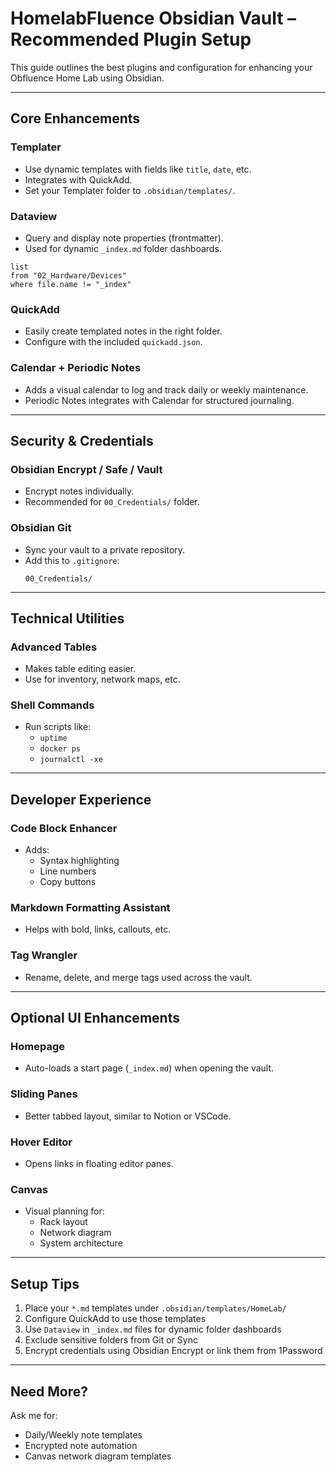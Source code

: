 # HomelabFluence Obsidian Vault – Recommended Plugin Setup

This guide outlines the best plugins and configuration for enhancing your Obfluence Home Lab using Obsidian.

---

## Core Enhancements

### Templater

- Use dynamic templates with fields like `title`, `date`, etc.
- Integrates with QuickAdd.
- Set your Templater folder to `.obsidian/templates/`.

### Dataview

- Query and display note properties (frontmatter).
- Used for dynamic `_index.md` folder dashboards.

```dataview
list
from "02_Hardware/Devices"
where file.name != "_index"
```

### QuickAdd

- Easily create templated notes in the right folder.
- Configure with the included `quickadd.json`.

### Calendar + Periodic Notes

- Adds a visual calendar to log and track daily or weekly maintenance.
- Periodic Notes integrates with Calendar for structured journaling.

---

## Security & Credentials

### Obsidian Encrypt / Safe / Vault

- Encrypt notes individually.
- Recommended for `00_Credentials/` folder.

### Obsidian Git

- Sync your vault to a private repository.
- Add this to `.gitignore`:
  ```
  00_Credentials/
  ```

---

## Technical Utilities

### Advanced Tables

- Makes table editing easier.
- Use for inventory, network maps, etc.

### Shell Commands

- Run scripts like:
  - `uptime`
  - `docker ps`
  - `journalctl -xe`

---

## Developer Experience

### Code Block Enhancer

- Adds:
  - Syntax highlighting
  - Line numbers
  - Copy buttons

### Markdown Formatting Assistant

- Helps with bold, links, callouts, etc.

### Tag Wrangler

- Rename, delete, and merge tags used across the vault.

---

## Optional UI Enhancements

### Homepage

- Auto-loads a start page (`_index.md`) when opening the vault.

### Sliding Panes

- Better tabbed layout, similar to Notion or VSCode.

### Hover Editor

- Opens links in floating editor panes.

### Canvas

- Visual planning for:
  - Rack layout
  - Network diagram
  - System architecture

---

## Setup Tips

1. Place your `*.md` templates under `.obsidian/templates/HomeLab/`
2. Configure QuickAdd to use those templates
3. Use `Dataview` in `_index.md` files for dynamic folder dashboards
4. Exclude sensitive folders from Git or Sync
5. Encrypt credentials using Obsidian Encrypt or link them from 1Password

---

## Need More?

Ask me for:

- Daily/Weekly note templates
- Encrypted note automation
- Canvas network diagram templates

